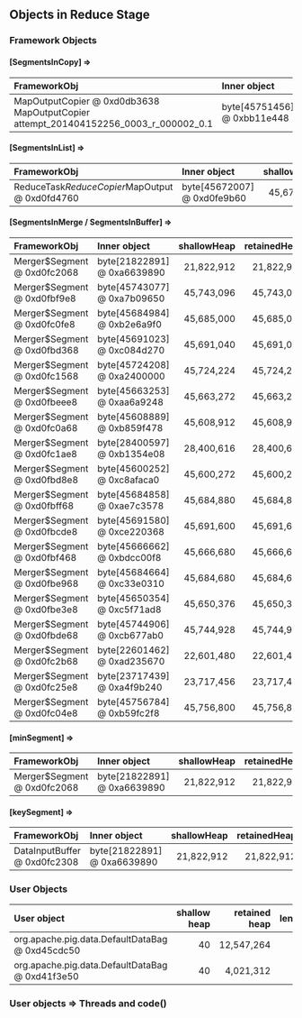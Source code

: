 ## Objects in Reduce Stage

### Framework Objects

#### [SegmentsInCopy] => 

| FrameworkObj 	| Inner object 	| shallowHeap 	| retainedHeap 	| TaskId 	|
| :----------- | :----------- | -----------: | -----------: | -----------: |
| MapOutputCopier @ 0xd0db3638  MapOutputCopier attempt_201404152256_0003_r_000002_0.1	| byte[45751456] @ 0xbb11e448	| 45,751,472	| 45,751,472	|12	|

#### [SegmentsInList] => 

| FrameworkObj 	| Inner object 	| shallowHeap 	| retainedHeap 	| TaskId 	|
| :----------- | :----------- | -----------: | -----------: | -----------: |
| ReduceTask$ReduceCopier$MapOutput @ 0xd0fd4760	| byte[45672007] @ 0xd0fe9b60	| 45,672,024	| 45,672,024	|9	|

#### [SegmentsInMerge / SegmentsInBuffer] => 

| FrameworkObj 	| Inner object 	| shallowHeap 	| retainedHeap 	| TaskId 	|
| :----------- | :----------- | -----------: | -----------: | -----------: |
| Merger$Segment @ 0xd0fc2068	| byte[21822891] @ 0xa6639890	| 21,822,912	| 21,822,912	|21	|
| Merger$Segment @ 0xd0fbf9e8	| byte[45743077] @ 0xa7b09650	| 45,743,096	| 45,743,096	|14	|
| Merger$Segment @ 0xd0fc0fe8	| byte[45684984] @ 0xb2e6a9f0	| 45,685,000	| 45,685,000	|0	|
| Merger$Segment @ 0xd0fbd368	| byte[45691023] @ 0xc084d270	| 45,691,040	| 45,691,040	|8	|
| Merger$Segment @ 0xd0fc1568	| byte[45724208] @ 0xa2400000	| 45,724,224	| 45,724,224	|16	|
| Merger$Segment @ 0xd0fbeee8	| byte[45663253] @ 0xaa6a9248	| 45,663,272	| 45,663,272	|17	|
| Merger$Segment @ 0xd0fc0a68	| byte[45608889] @ 0xb859f478	| 45,608,912	| 45,608,912	|13	|
| Merger$Segment @ 0xd0fc1ae8	| byte[28400597] @ 0xb1354e08	| 28,400,616	| 28,400,616	|18	|
| Merger$Segment @ 0xd0fbd8e8	| byte[45600252] @ 0xc8afaca0	| 45,600,272	| 45,600,272	|15	|
| Merger$Segment @ 0xd0fbff68	| byte[45684858] @ 0xae7c3578	| 45,684,880	| 45,684,880	|5	|
| Merger$Segment @ 0xd0fbcde8	| byte[45691580] @ 0xce220368	| 45,691,600	| 45,691,600	|6	|
| Merger$Segment @ 0xd0fbf468	| byte[45666662] @ 0xbdcc00f8	| 45,666,680	| 45,666,680	|7	|
| Merger$Segment @ 0xd0fbe968	| byte[45684664] @ 0xc33e0310	| 45,684,680	| 45,684,680	|4	|
| Merger$Segment @ 0xd0fbe3e8	| byte[45650354] @ 0xc5f71ad8	| 45,650,376	| 45,650,376	|11	|
| Merger$Segment @ 0xd0fbde68	| byte[45744906] @ 0xcb677ab0	| 45,744,928	| 45,744,928	|10	|
| Merger$Segment @ 0xd0fc2b68	| byte[22601462] @ 0xad235670	| 22,601,480	| 22,601,480	|19	|
| Merger$Segment @ 0xd0fc25e8	| byte[23717439] @ 0xa4f9b240	| 23,717,456	| 23,717,456	|20	|
| Merger$Segment @ 0xd0fc04e8	| byte[45756784] @ 0xb59fc2f8	| 45,756,800	| 45,756,800	|3	|


#### [minSegment] => 

| FrameworkObj 	| Inner object 	| shallowHeap 	| retainedHeap 	| TaskId 	|
| :----------- | :----------- | -----------: | -----------: |-----------: |
| Merger$Segment @ 0xd0fc2068	| byte[21822891] @ 0xa6639890	| 21,822,912	| 21,822,912	|21	|


#### [keySegment] => 

| FrameworkObj 	| Inner object 	| shallowHeap 	| retainedHeap 	|
| :----------- | :----------- | -----------: | -----------: |
| DataInputBuffer @ 0xd0fc2308	| byte[21822891] @ 0xa6639890	| 21,822,912	| 21,822,912	|


### User Objects

| User object | shallow heap | retained heap | length | inner object | inner size | threads | code() |
|:------------| ------------:| -------------:| ------:|:------------ | ----------:| :------ | :------|
| org.apache.pig.data.DefaultDataBag @ 0xd45cdc50 | 40 | 12,547,264 | 1 |  | |  |  |
| org.apache.pig.data.DefaultDataBag @ 0xd41f3e50 | 40 | 4,021,312 | 1 |  | |  |  |

### User objects => Threads and code() 

